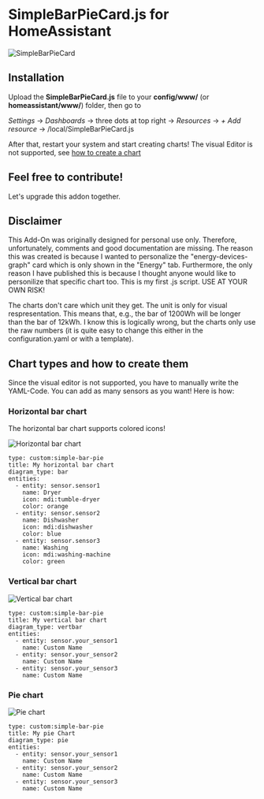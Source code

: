 # SimpleBarPieCard.js for HomeAssistant
![SimpleBarPieCard](https://github.com/user-attachments/assets/9174c8fb-da54-46bb-bad5-f079760bdd26)

## Installation
Upload the **SimpleBarPieCard.js** file to your **config/www/** (or **homeassistant/www/**) folder, then go to

*Settings* -> *Dashboards* -> three dots at top right -> *Resources* -> *+ Add resource* -> /local/SimpleBarPieCard.js

After that, restart your system and start creating charts!
The visual Editor is not supported, see [how to create a chart](#chart-types-and-how-to-create-them)

## Feel free to contribute!
Let's upgrade this addon together.

## Disclaimer
This Add-On was originally designed for personal use only. 
Therefore, unfortunately, comments and good documentation are missing.
The reason this was created is because I wanted to personalize the "energy-devices-graph" card
which is only shown in the "Energy" tab. Furthermore, the only reason I have published this is
because I thought anyone would like to personilize that specific chart too.
This is my first .js script. USE AT YOUR OWN RISK!

The charts don't care which unit they get. The unit is only for visual respresentation. This means
that, e.g., the bar of 1200Wh will be longer than the bar of 12kWh. I know this is logically wrong, 
but the charts only use the raw numbers (it is quite easy to change this either in the 
configuration.yaml or with a template).

## Chart types and how to create them
Since the visual editor is not supported, you have to manually write the YAML-Code.
You can add as many sensors as you want!
Here is how:

### Horizontal bar chart
The horizontal bar chart supports colored icons!

![Horizontal bar chart](https://github.com/user-attachments/assets/1881cf96-cc88-4329-ba8e-6612b5c433c2)
```
type: custom:simple-bar-pie
title: My horizontal bar chart
diagram_type: bar
entities:
  - entity: sensor.sensor1
    name: Dryer
    icon: mdi:tumble-dryer
    color: orange
  - entity: sensor.sensor2
    name: Dishwasher
    icon: mdi:dishwasher
    color: blue
  - entity: sensor.sensor3
    name: Washing
    icon: mdi:washing-machine
    color: green
```

### Vertical bar chart
![Vertical bar chart](https://github.com/user-attachments/assets/06090cb4-ac93-403f-8b90-c658408345a5)
```
type: custom:simple-bar-pie
title: My vertical bar chart
diagram_type: vertbar
entities:
  - entity: sensor.your_sensor1
    name: Custom Name
  - entity: sensor.your_sensor2
    name: Custom Name
  - entity: sensor.your_sensor3
    name: Custom Name
```

### Pie chart
![Pie chart](https://github.com/user-attachments/assets/244f9253-0546-411b-8f81-097e637ad27e)
```
type: custom:simple-bar-pie
title: My pie Chart
diagram_type: pie
entities:
  - entity: sensor.your_sensor1
    name: Custom Name
  - entity: sensor.your_sensor2
    name: Custom Name
  - entity: sensor.your_sensor3
    name: Custom Name
```

